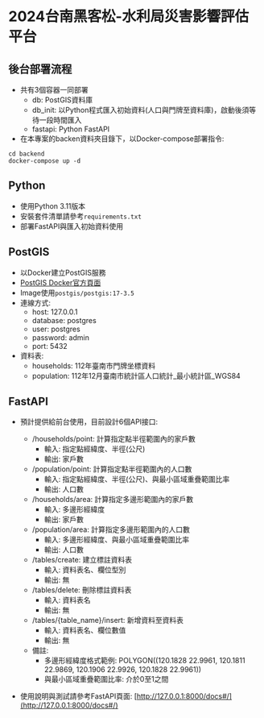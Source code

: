 # 2024台南黑客松-水利局災害影響評估平台

## 後台部署流程
* 共有3個容器一同部署
    * db: PostGIS資料庫
    * db_init: 以Python程式匯入初始資料(人口與門牌至資料庫)，啟動後須等待一段時間匯入
    * fastapi: Python FastAPI
* 在本專案的backen資料夾目錄下，以Docker-compose部署指令:
```
cd backend
docker-compose up -d
```

## Python
* 使用Python 3.11版本
* 安裝套件清單請參考`requirements.txt`
* 部署FastAPI與匯入初始資料使用

## PostGIS
* 以Docker建立PostGIS服務
* [PostGIS Docker官方頁面](https://registry.hub.docker.com/r/postgis/postgis/)
* Image使用`postgis/postgis:17-3.5`
* 連線方式:
    * host: 127.0.0.1
    * database: postgres
    * user: postgres
    * password: admin
    * port: 5432
* 資料表:
    * households: 112年臺南市門牌坐標資料
    * population: 112年12月臺南市統計區人口統計_最小統計區_WGS84

## FastAPI
* 預計提供給前台使用，目前設計6個API接口:
    * /households/point: 計算指定點半徑範圍內的家戶數 
        * 輸入: 指定點經緯度、半徑(公尺)
        * 輸出: 家戶數
    * /population/point: 計算指定點半徑範圍內的人口數
        * 輸入: 指定點經緯度、半徑(公尺)、與最小區域重疊範圍比率
        * 輸出: 人口數
    * /households/area: 計算指定多邊形範圍內的家戶數
        * 輸入: 多邊形經緯度
        * 輸出: 家戶數
    * /population/area: 計算指定多邊形範圍內的人口數
        * 輸入: 多邊形經緯度、與最小區域重疊範圍比率
        * 輸出: 人口數
    * /tables/create: 建立標註資料表
        * 輸入: 資料表名、欄位型別
        * 輸出: 無
    * /tables/delete: 刪除標註資料表
        * 輸入: 資料表名
        * 輸出: 無
    * /tables/{table_name}/insert: 新增資料至資料表
        * 輸入: 資料表名、欄位數值
        * 輸出: 無
    * 備註:
        * 多邊形經緯度格式範例: POLYGON((120.1828 22.9961, 120.1811 22.9869, 120.1906 22.9926, 120.1828 22.9961))
        * 與最小區域重疊範圍比率: 介於0至1之間

* 使用說明與測試請參考FastAPI頁面: [http://127.0.0.1:8000/docs#/](http://127.0.0.1:8000/docs#/)



